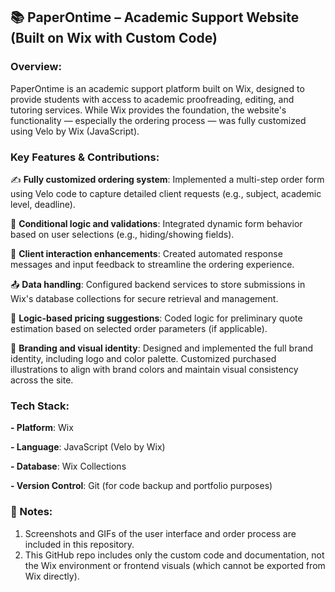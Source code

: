 ## 📚 PaperOntime – Academic Support Website (Built on Wix with Custom Code)

### Overview:
PaperOntime is an academic support platform built on Wix, designed to provide students with access to academic proofreading, editing, and tutoring services. While Wix provides the foundation, the website's functionality — especially the ordering process — was fully customized using Velo by Wix (JavaScript).


### Key Features & Contributions:
✍️ **Fully customized ordering system**: Implemented a multi-step order form using Velo code to capture detailed client requests (e.g., subject, academic level, deadline).

🔐 **Conditional logic and validations**: Integrated dynamic form behavior based on user selections (e.g., hiding/showing fields).

💬 **Client interaction enhancements**: Created automated response messages and input feedback to streamline the ordering experience.

📤 **Data handling**: Configured backend services to store submissions in Wix's database collections for secure retrieval and management.

🧠 **Logic-based pricing suggestions**: Coded logic for preliminary quote estimation based on selected order parameters (if applicable).

🎨 **Branding and visual identity**: Designed and implemented the full brand identity, including logo and color palette. Customized purchased illustrations to align with brand colors and maintain visual consistency across the site.


### Tech Stack:
**- Platform**: Wix

**- Language**: JavaScript (Velo by Wix)

**- Database**: Wix Collections

**- Version Control**: Git (for code backup and portfolio purposes)


### 🔗 Notes:
1. Screenshots and GIFs of the user interface and order process are included in this repository.
2. This GitHub repo includes only the custom code and documentation, not the Wix environment or frontend visuals (which cannot be exported from Wix directly).
